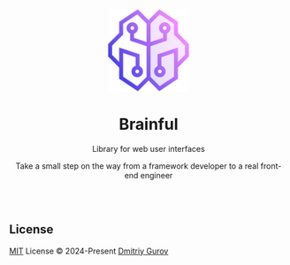 <p align="center">
<a href="https://brainfuljs.dev">
<img src="https://github.com/brainfuljs/brainful/raw/main/art/brainfuljs.svg" height="150">
</a>
</p>

<h1 align="center">
Brainful
</h1>
<p align="center">
Library for web user interfaces
<p>
<p align="center">
Take a small step on the way from a framework developer to a real front-end engineer
<p>

<br>
<br>

## License

[MIT](./LICENSE) License © 2024-Present [Dmitriy Gurov](https://github.com/GurovDmitriy)
